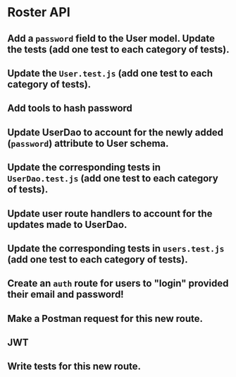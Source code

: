 # Roster API


## Add a `password` field to the User model. Update the tests (add one test to each category of tests).

## Update the `User.test.js` (add one test to each category of tests).

## Add tools to hash password

## Update UserDao to account for the newly added (`password`) attribute to User schema.

## Update the corresponding tests in `UserDao.test.js` (add one test to each category of tests).

## Update user route handlers to account for the updates made to UserDao.

## Update the corresponding tests in `users.test.js` (add one test to each category of tests).

## Create an `auth` route for users to "login" provided their email and password!

## Make a Postman request for this new route.

## JWT

## Write tests for this new route.



